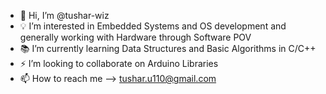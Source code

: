 - 👋 Hi, I’m @tushar-wiz
- 💡 I’m interested in Embedded Systems and OS development and generally working with Hardware through Software POV
- 📚 I’m currently learning Data Structures and Basic Algorithms in C/C++
- ⚡ I’m looking to collaborate on Arduino Libraries
- 📫 How to reach me --> tushar.u110@gmail.com

<!---
tushar-wiz/tushar-wiz is a ✨ special ✨ repository because its `README.md` (this file) appears on your GitHub profile.
You can click the Preview link to take a look at your changes.
--->
